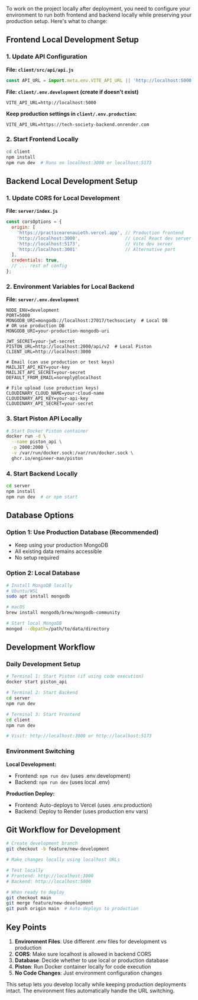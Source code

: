 To work on the project locally after deployment, you need to configure your environment to run both frontend and backend locally while preserving your production setup. Here's what to change:

## **Frontend Local Development Setup**

### **1. Update API Configuration**
**File: `client/src/api/api.js`**
```javascript
const API_URL = import.meta.env.VITE_API_URL || 'http://localhost:5000'
```

**File: `client/.env.development` (create if doesn't exist)**
```env
VITE_API_URL=http://localhost:5000
```

**Keep production settings in `client/.env.production`:**
```env
VITE_API_URL=https://tech-society-backend.onrender.com
```

### **2. Start Frontend Locally**
```bash
cd client
npm install
npm run dev  # Runs on localhost:3000 or localhost:5173
```

## **Backend Local Development Setup**

### **1. Update CORS for Local Development**
**File: `server/index.js`**
```javascript
const corsOptions = {
  origin: [
    'https://practicearenauieth.vercel.app', // Production frontend
    'http://localhost:3000',                 // Local React dev server
    'http://localhost:5173',                 // Vite dev server
    'http://localhost:3001'                  // Alternative port
  ],
  credentials: true,
  // ... rest of config
};
```

### **2. Environment Variables for Local Backend**
**File: `server/.env.development`**
```env
NODE_ENV=development
PORT=5000
MONGODB_URI=mongodb://localhost:27017/techsociety  # Local DB
# OR use production DB
MONGODB_URI=your-production-mongodb-uri

JWT_SECRET=your-jwt-secret
PISTON_URL=http://localhost:2000/api/v2  # Local Piston
CLIENT_URL=http://localhost:3000

# Email (can use production or test keys)
MAILJET_API_KEY=your-key
MAILJET_API_SECRET=your-secret
DEFAULT_FROM_EMAIL=noreply@localhost

# File upload (use production keys)
CLOUDINARY_CLOUD_NAME=your-cloud-name
CLOUDINARY_API_KEY=your-api-key  
CLOUDINARY_API_SECRET=your-secret
```

### **3. Start Piston API Locally**
```bash
# Start Docker Piston container
docker run -d \
  --name piston_api \
  -p 2000:2000 \
  -v /var/run/docker.sock:/var/run/docker.sock \
  ghcr.io/engineer-man/piston
```

### **4. Start Backend Locally**
```bash
cd server
npm install
npm run dev  # or npm start
```

## **Database Options**

### **Option 1: Use Production Database (Recommended)**
- Keep using your production MongoDB
- All existing data remains accessible
- No setup required

### **Option 2: Local Database**
```bash
# Install MongoDB locally
# Ubuntu/WSL
sudo apt install mongodb

# macOS
brew install mongodb/brew/mongodb-community

# Start local MongoDB
mongod --dbpath=/path/to/data/directory
```

## **Development Workflow**

### **Daily Development Setup**
```bash
# Terminal 1: Start Piston (if using code execution)
docker start piston_api

# Terminal 2: Start Backend
cd server
npm run dev

# Terminal 3: Start Frontend  
cd client
npm run dev

# Visit: http://localhost:3000 or http://localhost:5173
```

### **Environment Switching**
**Local Development:**
- Frontend: `npm run dev` (uses .env.development)
- Backend: `npm run dev` (uses local .env)

**Production Deploy:**
- Frontend: Auto-deploys to Vercel (uses .env.production)
- Backend: Deploy to Render (uses production env vars)

## **Git Workflow for Development**

```bash
# Create development branch
git checkout -b feature/new-development

# Make changes locally using localhost URLs

# Test locally
# Frontend: http://localhost:3000
# Backend: http://localhost:5000

# When ready to deploy
git checkout main
git merge feature/new-development
git push origin main  # Auto-deploys to production
```

## **Key Points**

1. **Environment Files**: Use different .env files for development vs production
2. **CORS**: Make sure localhost is allowed in backend CORS
3. **Database**: Decide whether to use local or production database
4. **Piston**: Run Docker container locally for code execution
5. **No Code Changes**: Just environment configuration changes

This setup lets you develop locally while keeping production deployments intact. The environment files automatically handle the URL switching.

